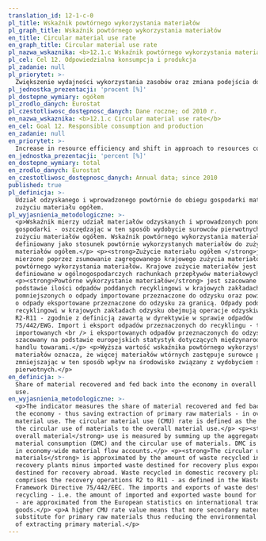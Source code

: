 ```yaml
---
translation_id: 12-1-c-0
pl_title: Wskaźnik powtórnego wykorzystania materiałów
pl_graph_title: Wskaźnik powtórnego wykorzystania materiałów
en_title: Circular material use rate
en_graph_title: Circular material use rate
pl_nazwa_wskaznika: <b>12.1.c Wskaźnik powtórnego wykorzystania materiałów</b>
pl_cel: Cel 12. Odpowiedzialna konsumpcja i produkcja
pl_zadanie: null
pl_priorytet: >-
  Zwiększenie wydajności wykorzystania zasobów oraz zmiana podejścia do zasobów polegająca na odejściu od ich linearnego zagospodarowania, a także zmiana wzorców konsumpcyjnych (rozwój gospodarki o obiegu zamkniętym)
pl_jednostka_prezentacji: 'procent [%]'
pl_dostepne_wymiary: ogółem
pl_zrodlo_danych: Eurostat
pl_czestotliwosc_dostępnosc_danych: Dane roczne; od 2010 r.
en_nazwa_wskaznika: <b>12.1.c Circular material use rate</b>
en_cel: Goal 12. Responsible consumption and production
en_zadanie: null
en_priorytet: >-
  Increase in resource efficiency and shift in approach to resources consisting in departure from their linear use as well as shift in consumption patterns (development of circular economy)
en_jednostka_prezentacji: 'percent [%]'
en_dostepne_wymiary: total
en_zrodlo_danych: Eurostat
en_czestotliwosc_dostępnosc_danych: Annual data; since 2010
published: true
pl_definicja: >-
  Udział odzyskanego i wprowadzonego powtórnie do obiegu gospodarki materiału w
  zużyciu materiału ogółem.
pl_wyjasnienia_metodologiczne: >-
  <p>Wskaźnik mierzy udział materiałów odzyskanych i wprowadzonych ponownie do
  gospodarki - oszczędzając w ten sposób wydobycie surowców pierwotnych - w
  zużyciu materiałów ogółem. Wskaźnik powtórnego wykorzystania materiałów jest
  definiowany jako stosunek powtórnie wykorzystanych materiałów do zużycia
  materiałów ogółem.</p> <p><strong>Zużycie materiału ogółem </strong>jest
  mierzone poprzez zsumowanie zagregowanego krajowego zużycia materiałów i
  powtórnego wykorzystania materiałów. Krajowe zużycie materiałów jest
  definiowane w ogólnogospodarczych rachunkach przepływów materiałowych.</p>
  <p><strong>Powtórne wykorzystanie materiałów</strong> jest szacowane na
  podstawie ilości odpadów poddanych recyklingowi w krajowych zakładach odzysku
  pomniejszonych o odpady importowane przeznaczone do odzysku oraz powiększonych
  o odpady eksportowane przeznaczone do odzysku za granicą. Odpady poddawane
  recyklingowi w krajowych zakładach odzysku obejmują operacje odzyskiwania
  R2-R11 - zgodnie z definicją zawartą w dyrektywie w sprawie odpadów
  75/442/EWG. Import i eksport odpadów przeznaczonych do recyklingu - tj. ilość
  importowanych <br /> i eksportowanych odpadów przeznaczonych do odzysku - jest
  szacowany na podstawie europejskich statystyk dotyczących międzynarodowego
  handlu towarami.</p> <p>Wyższa wartość wskaźnika powtórnego wykorzystania
  materiałów oznacza, że więcej materiałów wtórnych zastępuje surowce pierwotne,
  zmniejszając w ten sposób wpływ na środowisko związany z wydobyciem surowców
  pierwotnych.</p>
en_definicja: >-
  Share of material recovered and fed back into the economy in overall material
  use.
en_wyjasnienia_metodologiczne: >-
  <p>The indicator measures the share of material recovered and fed back into
  the economy - thus saving extraction of primary raw materials - in overall
  material use. The circular material use (CMU) rate is defined as the ratio of
  the circular use of materials to the overall material use.</p> <p><strong>The
  overall material</strong> use is measured by summing up the aggregate domestic
  material consumption (DMC) and the circular use of materials. DMC is defined
  in economy-wide material flow accounts.</p> <p><strong>The circular use of
  materials</strong> is approximated by the amount of waste recycled in domestic
  recovery plants minus imported waste destined for recovery plus exported waste
  destined for recovery abroad. Waste recycled in domestic recovery plants
  comprises the recovery operations R2 to R11 - as defined in the Waste
  Framework Directive 75/442/EEC. The imports and exports of waste destined for
  recycling - i.e. the amount of imported and exported waste bound for recovery
  - are approximated from the European statistics on international trade in
  goods.</p> <p>A higher CMU rate value means that more secondary materials
  substitute for primary raw materials thus reducing the environmental impacts
  of extracting primary material.</p>
---
```

